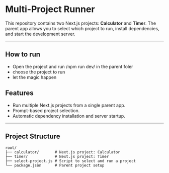 # Multi-Project Runner

This repository contains two Next.js projects: **Calculator** and **Timer**. The parent app allows you to select which project to run, install dependencies, and start the development server.

---

## **How to run**
- Open the project and run /npm run dev/ in the parent foler
- choose the project to run
- let the magic happen

## **Features**
- Run multiple Next.js projects from a single parent app.
- Prompt-based project selection.
- Automatic dependency installation and server startup.

---

## **Project Structure**

```plaintext
root/
├── calculator/       # Next.js project: Calculator
├── timer/            # Next.js project: Timer
├── select-project.js # Script to select and run a project
└── package.json      # Parent project setup
